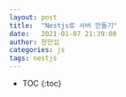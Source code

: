 ```yaml
---
layout: post
title:  "Nestjs로 서버 만들기"
date:   2021-01-07 21:39:00
author: 한만섭
categories: js
tags: nestjs 
---
```


* TOC
{:toc}





